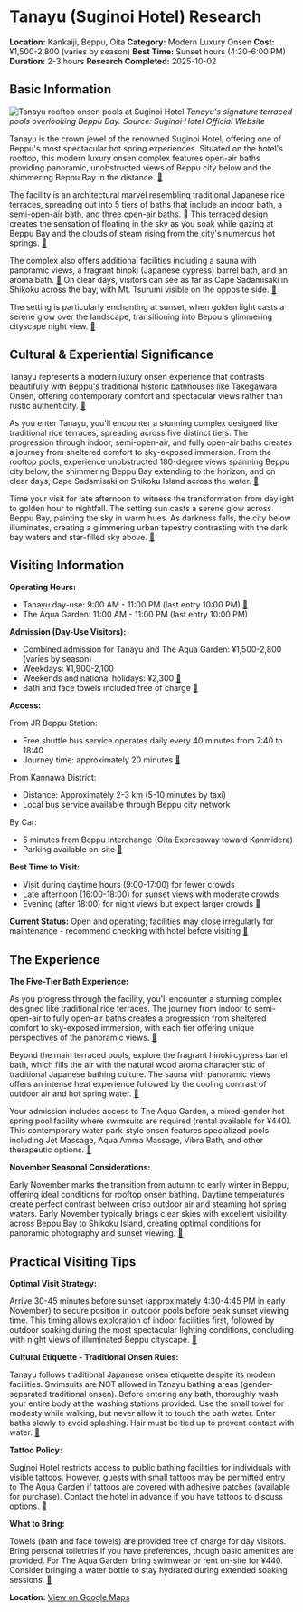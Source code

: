 # Tanayu (Suginoi Hotel) Research

**Location:** Kankaiji, Beppu, Oita
**Category:** Modern Luxury Onsen
**Cost:** ¥1,500-2,800 (varies by season)
**Best Time:** Sunset hours (4:30-6:00 PM)
**Duration:** 2-3 hours
**Research Completed:** 2025-10-02

## Basic Information

![Tanayu rooftop onsen pools at Suginoi Hotel](https://suginoi.orixhotelsandresorts.com/uploads/2023/08/tanayu_3.jpg)
*Tanayu's signature terraced pools overlooking Beppu Bay. Source: Suginoi Hotel Official Website*

Tanayu is the crown jewel of the renowned Suginoi Hotel, offering one of Beppu's most spectacular hot spring experiences. Situated on the hotel's rooftop, this modern luxury onsen complex features open-air baths providing panoramic, unobstructed views of Beppu city below and the shimmering Beppu Bay in the distance. [🔗](https://enjoyonsen.city.beppu-jp.com/onsen/beppu-onsen-suginoi-hotel-soak-in-the-magnificent-panorama-of-the-beppu-bay-from-expansive-infinity-onsen-baths/)

The facility is an architectural marvel resembling traditional Japanese rice terraces, spreading out into 5 tiers of baths that include an indoor bath, a semi-open-air bath, and three open-air baths. [🔗](https://enjoyonsen.city.beppu-jp.com/onsen/beppu-onsen-suginoi-hotel-soak-in-the-magnificent-panorama-of-the-beppu-bay-from-expansive-infinity-onsen-baths/) This terraced design creates the sensation of floating in the sky as you soak while gazing at Beppu Bay and the clouds of steam rising from the city's numerous hot springs. [🔗](https://planetyze.com/en/japan/oita/suginoi-hotelwith-the-panoramic-tanayu-open-air-baththe-aqua-garden)

The complex also offers additional facilities including a sauna with panoramic views, a fragrant hinoki (Japanese cypress) barrel bath, and an aroma bath. [🔗](https://enjoyonsen.city.beppu-jp.com/onsen/beppu-onsen-suginoi-hotel-soak-in-the-magnificent-panorama-of-the-beppu-bay-from-expansive-infinity-onsen-baths/) On clear days, visitors can see as far as Cape Sadamisaki in Shikoku across the bay, with Mt. Tsurumi visible on the opposite side. [🔗](https://global-suginoi.orixhotelsandresorts.com/LUC2ORISUG/cdata/luc2orisug_13_jaen.html)

The setting is particularly enchanting at sunset, when golden light casts a serene glow over the landscape, transitioning into Beppu's glimmering cityscape night view. [🔗](https://enjoyonsen.city.beppu-jp.com/onsen/beppu-onsen-suginoi-hotel-soak-in-the-magnificent-panorama-of-the-beppu-bay-from-expansive-infinity-onsen-baths/)

## Cultural & Experiential Significance

Tanayu represents a modern luxury onsen experience that contrasts beautifully with Beppu's traditional historic bathhouses like Takegawara Onsen, offering contemporary comfort and spectacular views rather than rustic authenticity. [🔗](https://www.japan-guide.com/e/e4701.html)

As you enter Tanayu, you'll encounter a stunning complex designed like traditional rice terraces, spreading across five distinct tiers. The progression through indoor, semi-open-air, and fully open-air baths creates a journey from sheltered comfort to sky-exposed immersion. From the rooftop pools, experience unobstructed 180-degree views spanning Beppu city below, the shimmering Beppu Bay extending to the horizon, and on clear days, Cape Sadamisaki on Shikoku Island across the water. [🔗](https://global-suginoi.orixhotelsandresorts.com/LUC2ORISUG/cdata/luc2orisug_13_jaen.html)

Time your visit for late afternoon to witness the transformation from daylight to golden hour to nightfall. The setting sun casts a serene glow across Beppu Bay, painting the sky in warm hues. As darkness falls, the city below illuminates, creating a glimmering urban tapestry contrasting with the dark bay waters and star-filled sky above. [🔗](https://enjoyonsen.city.beppu-jp.com/onsen/beppu-onsen-suginoi-hotel-soak-in-the-magnificent-panorama-of-the-beppu-bay-from-expansive-infinity-onsen-baths/)

## Visiting Information

**Operating Hours:**
- Tanayu day-use: 9:00 AM - 11:00 PM (last entry 10:00 PM) [🔗](https://enjoyonsen.city.beppu-jp.com/onsen/beppu-onsen-suginoi-hotel-soak-in-the-magnificent-panorama-of-the-beppu-bay-from-expansive-infinity-onsen-baths/)
- The Aqua Garden: 11:00 AM - 11:00 PM (last entry 10:00 PM)

**Admission (Day-Use Visitors):**
- Combined admission for Tanayu and The Aqua Garden: ¥1,500-2,800 (varies by season)
- Weekdays: ¥1,900-2,100
- Weekends and national holidays: ¥2,300 [🔗](https://enjoyonsen.city.beppu-jp.com/onsen/beppu-onsen-suginoi-hotel-soak-in-the-magnificent-panorama-of-the-beppu-bay-from-expansive-infinity-onsen-baths/)
- Bath and face towels included free of charge [🔗](https://global-suginoi.orixhotelsandresorts.com/LUC2ORISUG/cdata/luc2orisug_5_jaen.html)

**Access:**

From JR Beppu Station:
- Free shuttle bus service operates daily every 40 minutes from 7:40 to 18:40
- Journey time: approximately 20 minutes [🔗](https://suginoi.orixhotelsandresorts.com/shuttlebus_en/)

From Kannawa District:
- Distance: Approximately 2-3 km (5-10 minutes by taxi)
- Local bus service available through Beppu city network

By Car:
- 5 minutes from Beppu Interchange (Oita Expressway toward Kanmidera)
- Parking available on-site [🔗](https://japantravel.navitime.com/en/area/jp/spot/01148-5547/)

**Best Time to Visit:**
- Visit during daytime hours (9:00-17:00) for fewer crowds
- Late afternoon (16:00-18:00) for sunset views with moderate crowds
- Evening (after 18:00) for night views but expect larger crowds [🔗](https://wanderlog.com/place/details/1839120/tanayu)

**Current Status:** Open and operating; facilities may close irregularly for maintenance - recommend checking with hotel before visiting [🔗](https://enjoyonsen.city.beppu-jp.com/onsen/beppu-onsen-suginoi-hotel-soak-in-the-magnificent-panorama-of-the-beppu-bay-from-expansive-infinity-onsen-baths/)

## The Experience

**The Five-Tier Bath Experience:**

As you progress through the facility, you'll encounter a stunning complex designed like traditional rice terraces. The journey from indoor to semi-open-air to fully open-air baths creates a progression from sheltered comfort to sky-exposed immersion, with each tier offering unique perspectives of the panoramic views. [🔗](https://enjoyonsen.city.beppu-jp.com/onsen/beppu-onsen-suginoi-hotel-soak-in-the-magnificent-panorama-of-the-beppu-bay-from-expansive-infinity-onsen-baths/)

Beyond the main terraced pools, explore the fragrant hinoki cypress barrel bath, which fills the air with the natural wood aroma characteristic of traditional Japanese bathing culture. The sauna with panoramic views offers an intense heat experience followed by the cooling contrast of outdoor air and hot spring water. [🔗](https://enjoyonsen.city.beppu-jp.com/onsen/beppu-onsen-suginoi-hotel-soak-in-the-magnificent-panorama-of-the-beppu-bay-from-expansive-infinity-onsen-baths/)

Your admission includes access to The Aqua Garden, a mixed-gender hot spring pool facility where swimsuits are required (rental available for ¥440). This contemporary water park-style onsen features specialized pools including Jet Massage, Aqua Amma Massage, Vibra Bath, and other therapeutic options. [🔗](https://global-suginoi.orixhotelsandresorts.com/LUC2ORISUG/cdata/luc2orisug_5_jaen.html)

**November Seasonal Considerations:**

Early November marks the transition from autumn to early winter in Beppu, offering ideal conditions for rooftop onsen bathing. Daytime temperatures create perfect contrast between crisp outdoor air and steaming hot spring waters. Early November typically brings clear skies with excellent visibility across Beppu Bay to Shikoku Island, creating optimal conditions for panoramic photography and sunset viewing. [🔗](https://www.japan-guide.com/e/e4701.html)

## Practical Visiting Tips

**Optimal Visit Strategy:**

Arrive 30-45 minutes before sunset (approximately 4:30-4:45 PM in early November) to secure position in outdoor pools before peak sunset viewing time. This timing allows exploration of indoor facilities first, followed by outdoor soaking during the most spectacular lighting conditions, concluding with night views of illuminated Beppu cityscape. [🔗](https://wanderlog.com/place/details/1839120/tanayu)

**Cultural Etiquette - Traditional Onsen Rules:**

Tanayu follows traditional Japanese onsen etiquette despite its modern facilities. Swimsuits are NOT allowed in Tanayu bathing areas (gender-separated traditional onsen). Before entering any bath, thoroughly wash your entire body at the washing stations provided. Use the small towel for modesty while walking, but never allow it to touch the bath water. Enter baths slowly to avoid splashing. Hair must be tied up to prevent contact with water. [🔗](https://livejapan.com/en/article-a0002861/)

**Tattoo Policy:**

Suginoi Hotel restricts access to public bathing facilities for individuals with visible tattoos. However, guests with small tattoos may be permitted entry to The Aqua Garden if tattoos are covered with adhesive patches (available for purchase). Contact the hotel in advance if you have tattoos to discuss options. [🔗](https://enjoyonsen.city.beppu-jp.com/onsen/beppu-onsen-suginoi-hotel-soak-in-the-magnificent-panorama-of-the-beppu-bay-from-expansive-infinity-onsen-baths/)

**What to Bring:**

Towels (bath and face towels) are provided free of charge for day visitors. Bring personal toiletries if you have preferences, though basic amenities are provided. For The Aqua Garden, bring swimwear or rent on-site for ¥440. Consider bringing a water bottle to stay hydrated during extended soaking sessions. [🔗](https://global-suginoi.orixhotelsandresorts.com/LUC2ORISUG/cdata/luc2orisug_5_jaen.html)

**Location:** [View on Google Maps](https://maps.google.com/maps?q=33.28332800,131.47573800)
